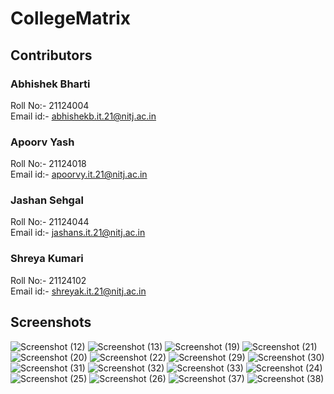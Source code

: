 # CollegeMatrix
## Contributors
### Abhishek Bharti 
Roll No:- 21124004    
Email id:- abhishekb.it.21@nitj.ac.in
### Apoorv Yash
Roll No:- 21124018     
Email id:- apoorvy.it.21@nitj.ac.in
### Jashan Sehgal
Roll No:- 21124044     
Email id:- jashans.it.21@nitj.ac.in
### Shreya Kumari
Roll No:- 21124102     
Email id:- shreyak.it.21@nitj.ac.in

## Screenshots
![Screenshot (12)](https://user-images.githubusercontent.com/96315588/234847677-b04917ee-bd7d-4a53-9361-a818e691b10b.png)
![Screenshot (13)](https://user-images.githubusercontent.com/96315588/234833214-5b7b389f-6ff8-4098-85a2-2d4c65f08c2d.png)
![Screenshot (19)](https://user-images.githubusercontent.com/96315588/234833194-bd9f27f3-86bb-4f2c-90e9-dd170acbd03c.png)
![Screenshot (21)](https://user-images.githubusercontent.com/96315588/234833173-7a18bc99-3016-4155-9add-2e12994a7907.png)
![Screenshot (20)](https://user-images.githubusercontent.com/96315588/234833185-ef8f20c8-8d7e-48db-9987-18030626ad27.png)
![Screenshot (22)](https://user-images.githubusercontent.com/96315588/234833167-e5f7fac4-7c3b-4ced-ae88-cc68d2ca1829.png)
![Screenshot (29)](https://user-images.githubusercontent.com/96315588/234848820-05ca5a53-314c-47ab-b541-45e45bbe17d2.png)
![Screenshot (30)](https://user-images.githubusercontent.com/96315588/234835596-430f807a-da9a-4627-8234-28b0a99729f2.png)
![Screenshot (31)](https://user-images.githubusercontent.com/96315588/234835593-2309ae45-ccdc-4190-9c2b-7ec4f5d5a071.png)
![Screenshot (32)](https://user-images.githubusercontent.com/96315588/234835581-78886306-8847-4f73-a8fd-b321472aaed9.png)
![Screenshot (33)](https://user-images.githubusercontent.com/96315588/234835567-49b6ead8-ffe6-4778-bbd5-aa064a471d05.png)
![Screenshot (24)](https://user-images.githubusercontent.com/96315588/234833150-c58367b8-4a17-4bc0-ba37-be4ad23d5e3e.png)
![Screenshot (25)](https://user-images.githubusercontent.com/96315588/234833141-ddceb455-3a68-47fe-bdcb-61511b755011.png)
![Screenshot (26)](https://user-images.githubusercontent.com/96315588/234832667-2de94e10-6dbf-4aae-adc4-8a66931d613f.png)
![Screenshot (37)](https://user-images.githubusercontent.com/96315588/234832948-6261707f-5324-452e-8657-bfe638cd8665.png)
![Screenshot (38)](https://user-images.githubusercontent.com/96315588/234832932-5caa85aa-2b91-4a94-bc0e-3d46d33b3a4a.png)
